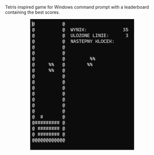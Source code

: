 Tetris inspired game for Windows command prompt with a leaderboard containing the best scores. 
<p align="center">
  <img src="https://github.com/karozaj/BlockGame/blob/master/.github/1.png">
</p>
